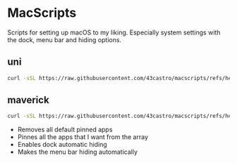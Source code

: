 # MacScripts

Scripts for setting up macOS to my liking. Especially system settings with the dock, menu bar and hiding options. 

## uni
```bash
curl -sSL https://raw.githubusercontent.com/43castro/macscripts/refs/heads/main/uniMac.sh | bash
```
## maverick 
```bash
curl -sSL https://raw.githubusercontent.com/43castro/macscripts/refs/heads/main/maverick/setup.sh | bash

```


- Removes all default pinned apps
- Pinnes all the apps that I want from the array 
- Enables dock automatic hiding 
- Makes the menu bar hiding automatically 
